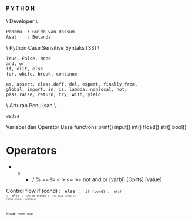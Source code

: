 #### P Y T H O N ####

\\ Developer \\ 
```
Penemu  : Guido van Rossum 
Asal    : Belanda
```
\\ Python Case Sensitive Syntaks [33] \\
```
True, False, None
and, or
if, elif, else
for, while, break, continue 

as, assert, class,deff, del, expert, finally,from, 
global, import, in, is, lambda, nonlocal, not, 
pass,raise, return, try, with, yield
```
\\ Arturan Penulisan \\
```
asdsa
```


Variabel dan Operator 
Base functions
print() input()
int() fload() str() bool()

Operators
=
+ - * / %
== != < > <= >=
not and or
[varbl] [Oprts] [value]

Control flow
if (cond) : <code> else : <code>
if (cond) : <code> elif : <cond> else : <code>
while (cond) : <code>
for [sub-vrbl] in range(Angka1, Angka2):

break
continue
